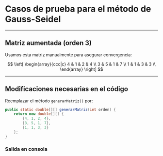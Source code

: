 # Casos de prueba para el método de Gauss-Seidel

---

## Matriz aumentada (orden 3)

Usamos esta matriz manualmente para asegurar convergencia:

$$
\left[
\begin{array}{ccc|c}
4 & 1 & 2 & 4 \\
3 & 5 & 1 & 7 \\
1 & 1 & 3 & 3 \\
\end{array}
\right]
$$

---

## Modificaciones necesarias en el código

Reemplazar el método `generarMatriz()` por:

```java
public static double[][] generarMatriz(int orden) {
    return new double[][] {
        {4, 1, 2, 4},
        {3, 5, 1, 7},
        {1, 1, 3, 3}
    };
}
```

### Salida en consola

```java



```
